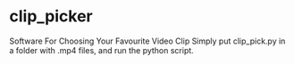 # clip_picker
Software For Choosing Your Favourite Video Clip 
Simply put clip_pick.py in a folder with .mp4 files, and run the python script.
